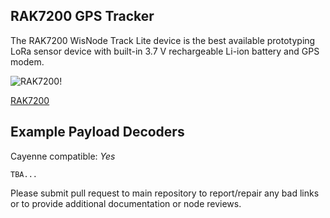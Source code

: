 ## RAK7200 GPS Tracker

The RAK7200 WisNode Track Lite device is the best available prototyping LoRa sensor device with built-in 3.7 V rechargeable Li-ion battery and GPS modem.

![RAK7200!](https://docs.rakwireless.com/assets/images/wisnode/rak7200/quickstart/overview/RAK7200_buy.png)

[RAK7200](https://docs.rakwireless.com/Product-Categories/WisNode/RAK7200/Datasheet/#overview)

## Example Payload Decoders
Cayenne compatible: *Yes*

```
TBA...
```

Please submit pull request to main repository to report/repair any bad links or to provide additional documentation or node reviews.
